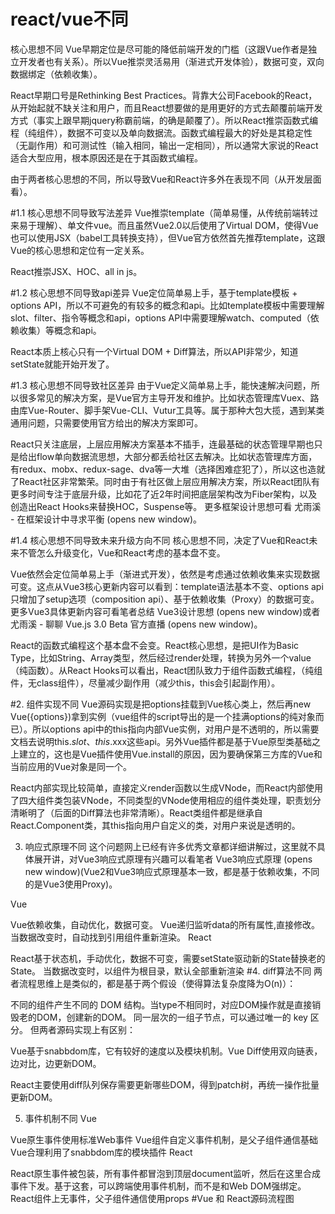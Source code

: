 # react/vue不同

核心思想不同
Vue早期定位是尽可能的降低前端开发的门槛（这跟Vue作者是独立开发者也有关系）。所以Vue推崇灵活易用（渐进式开发体验），数据可变，双向数据绑定（依赖收集）。

React早期口号是Rethinking Best Practices。背靠大公司Facebook的React，从开始起就不缺关注和用户，而且React想要做的是用更好的方式去颠覆前端开发方式（事实上跟早期jquery称霸前端，的确是颠覆了）。所以React推崇函数式编程（纯组件），数据不可变以及单向数据流。函数式编程最大的好处是其稳定性（无副作用）和可测试性（输入相同，输出一定相同），所以通常大家说的React适合大型应用，根本原因还是在于其函数式编程。

由于两者核心思想的不同，所以导致Vue和React许多外在表现不同（从开发层面看）。

#1.1 核心思想不同导致写法差异
Vue推崇template（简单易懂，从传统前端转过来易于理解）、单文件vue。而且虽然Vue2.0以后使用了Virtual DOM，使得Vue也可以使用JSX（babel工具转换支持），但Vue官方依然首先推荐template，这跟Vue的核心思想和定位有一定关系。

React推崇JSX、HOC、all in js。

#1.2 核心思想不同导致api差异
Vue定位简单易上手，基于template模板 + options API，所以不可避免的有较多的概念和api。比如template模板中需要理解slot、filter、指令等概念和api，options API中需要理解watch、computed（依赖收集）等概念和api。

React本质上核心只有一个Virtual DOM + Diff算法，所以API非常少，知道setState就能开始开发了。

#1.3 核心思想不同导致社区差异
由于Vue定义简单易上手，能快速解决问题，所以很多常见的解决方案，是Vue官方主导开发和维护。比如状态管理库Vuex、路由库Vue-Router、脚手架Vue-CLI、Vutur工具等。属于那种大包大揽，遇到某类通用问题，只需要使用官方给出的解决方案即可。

React只关注底层，上层应用解决方案基本不插手，连最基础的状态管理早期也只是给出flow单向数据流思想，大部分都丢给社区去解决。比如状态管理库方面，有redux、mobx、redux-sage、dva等一大堆（选择困难症犯了），所以这也造就了React社区非常繁荣。同时由于有社区做上层应用解决方案，所以React团队有更多时间专注于底层升级，比如花了近2年时间把底层架构改为Fiber架构，以及创造出React Hooks来替换HOC，Suspense等。 更多框架设计思想可看 尤雨溪 - 在框架设计中寻求平衡 (opens new window)。

#1.4 核心思想不同导致未来升级方向不同
核心思想不同，决定了Vue和React未来不管怎么升级变化，Vue和React考虑的基本盘不变。

Vue依然会定位简单易上手（渐进式开发），依然是考虑通过依赖收集来实现数据可变。这点从Vue3核心更新内容可以看到：template语法基本不变、options api只增加了setup选项（composition api）、基于依赖收集（Proxy）的数据可变。更多Vue3具体更新内容可看笔者总结 Vue3设计思想 (opens new window)或者 尤雨溪 - 聊聊 Vue.js 3.0 Beta 官方直播 (opens new window)。

React的函数式编程这个基本盘不会变。React核心思想，是把UI作为Basic Type，比如String、Array类型，然后经过render处理，转换为另外一个value（纯函数）。从React Hooks可以看出，React团队致力于组件函数式编程，（纯组件，无class组件），尽量减少副作用（减少this，this会引起副作用）。

#2. 组件实现不同
Vue源码实现是把options挂载到Vue核心类上，然后再new Vue({options})拿到实例（vue组件的script导出的是一个挂满options的纯对象而已）。所以options api中的this指向内部Vue实例，对用户是不透明的，所以需要文档去说明this.$slot、this.$xxx这些api。另外Vue插件都是基于Vue原型类基础之上建立的，这也是Vue插件使用Vue.install的原因，因为要确保第三方库的Vue和当前应用的Vue对象是同一个。

React内部实现比较简单，直接定义render函数以生成VNode，而React内部使用了四大组件类包装VNode，不同类型的VNode使用相应的组件类处理，职责划分清晰明了（后面的Diff算法也非常清晰）。React类组件都是继承自React.Component类，其this指向用户自定义的类，对用户来说是透明的。

3. 响应式原理不同
这个问题网上已经有许多优秀文章都详细讲解过，这里就不具体展开讲，对Vue3响应式原理有兴趣可以看笔者 Vue3响应式原理 (opens new window)(Vue2和Vue3响应式原理基本一致，都是基于依赖收集，不同的是Vue3使用Proxy)。

Vue

Vue依赖收集，自动优化，数据可变。
Vue递归监听data的所有属性,直接修改。
当数据改变时，自动找到引用组件重新渲染。
React

React基于状态机，手动优化，数据不可变，需要setState驱动新的State替换老的State。
当数据改变时，以组件为根目录，默认全部重新渲染
#4. diff算法不同
两者流程思维上是类似的，都是基于两个假设（使得算法复杂度降为O(n)）：

不同的组件产生不同的 DOM 结构。当type不相同时，对应DOM操作就是直接销毁老的DOM，创建新的DOM。
同一层次的一组子节点，可以通过唯一的 key 区分。
但两者源码实现上有区别：

Vue基于snabbdom库，它有较好的速度以及模块机制。Vue Diff使用双向链表，边对比，边更新DOM。

React主要使用diff队列保存需要更新哪些DOM，得到patch树，再统一操作批量更新DOM。


5. 事件机制不同
Vue

Vue原生事件使用标准Web事件
Vue组件自定义事件机制，是父子组件通信基础
Vue合理利用了snabbdom库的模块插件
React

React原生事件被包装，所有事件都冒泡到顶层document监听，然后在这里合成事件下发。基于这套，可以跨端使用事件机制，而不是和Web DOM强绑定。
React组件上无事件，父子组件通信使用props
#Vue 和 React源码流程图